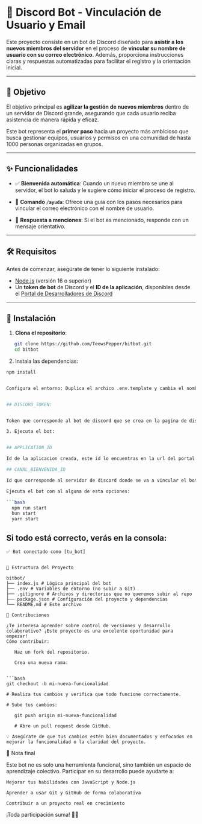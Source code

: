 # 🤖 Discord Bot - Vinculación de Usuario y Email

Este proyecto consiste en un bot de Discord diseñado para **asistir a los nuevos miembros del servidor** en el proceso de **vincular su nombre de usuario con su correo electrónico**. Además, proporciona instrucciones claras y respuestas automatizadas para facilitar el registro y la orientación inicial.

---

## 🎯 Objetivo

El objetivo principal es **agilizar la gestión de nuevos miembros** dentro de un servidor de Discord grande, asegurando que cada usuario reciba asistencia de manera rápida y eficaz.

Este bot representa el **primer paso** hacia un proyecto más ambicioso que busca gestionar equipos, usuarios y permisos en una comunidad de hasta 1000 personas organizadas en grupos.

---

## ✨ Funcionalidades

- ✅ **Bienvenida automática**: Cuando un nuevo miembro se une al servidor, el bot lo saluda y le sugiere cómo iniciar el proceso de registro.

- 💬 **Comando `/ayuda`**: Ofrece una guía con los pasos necesarios para vincular el correo electrónico con el nombre de usuario.

- 📣 **Respuesta a menciones**: Si el bot es mencionado, responde con un mensaje orientativo.

---

## 🛠 Requisitos

Antes de comenzar, asegúrate de tener lo siguiente instalado:

- [Node.js](https://nodejs.org/) (versión 16 o superior)
- Un **token de bot** de Discord y el **ID de la aplicación**, disponibles desde el [Portal de Desarrolladores de Discord](https://discord.com/developers/applications)

---

## 🚀 Instalación

1. **Clona el repositorio**:

```bash
   git clone https://github.com/TeewsPepper/bitbot.git
   cd bitbot
```

2. Instala las dependencias:

````bash
npm install


Configura el entorno: Duplica el archico .env.template y cambia el nombre a .env:


## DISCORD_TOKEN:


Token que corresponde al bot de discord que se crea en la pagina de discord developers, crea una aplicacion y te diriges a la ventana de bot hay lo encontraras en el boton Reset Token.

3. Ejecuta el bot:


## APPLICATION_ID

Id de la aplicacion creada, este id lo encuentras en la url del portal de desarrollo de discord.

## CANAL_BIENVENIDA_ID

Id que corresponde al servidor de discord donde se va a vincular el bot se encuentra en la url de discord

Ejecuta el bot con al alguna de esta opciones:

```bash
  npm run start
  bun start
  yarn start
````

## Si todo está correcto, verás en la consola:

    ✅ Bot conectado como [tu_bot]

````

🧩 Estructura del Proyecto

bitbot/
├── index.js # Lógica principal del bot
├── .env # Variables de entorno (no subir a Git)
├── .gitignore # Archivos y directorios que no queremos subir al repo
├── package.json # Configuración del proyecto y dependencias
└── README.md # Este archivo

🤝 Contribuciones

¿Te interesa aprender sobre control de versiones y desarrollo colaborativo? ¡Este proyecto es una excelente oportunidad para empezar!
Cómo contribuir:

   Haz un fork del repositorio.

   Crea una nueva rama:


```bash
git checkout -b mi-nueva-funcionalidad

# Realiza tus cambios y verifica que todo funcione correctamente.

# Sube tus cambios:

   git push origin mi-nueva-funcionalidad

   # Abre un pull request desde GitHub.
````

    💡 Asegúrate de que tus cambios estén bien documentados y enfocados en mejorar la funcionalidad o la claridad del proyecto.

🧠 Nota final

Este bot no es solo una herramienta funcional, sino también un espacio de aprendizaje colectivo. Participar en su desarrollo puede ayudarte a:

    Mejorar tus habilidades con JavaScript y Node.js

    Aprender a usar Git y GitHub de forma colaborativa

    Contribuir a un proyecto real en crecimiento

¡Toda participación suma! 💪✨
